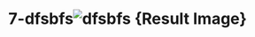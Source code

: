 # 7-dfsbfs![dfsbfs {Result Image}](https://github.com/user-attachments/assets/fc88f29f-d48a-4d23-8054-c1136c294dd9)
